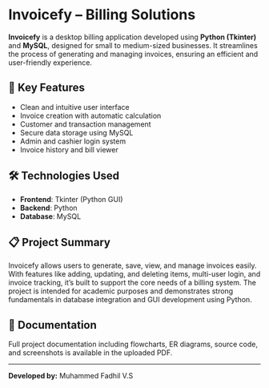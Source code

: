# Invoicefy – Billing Solutions

**Invoicefy** is a desktop billing application developed using **Python (Tkinter)** and **MySQL**, designed for small to medium-sized businesses. It streamlines the process of generating and managing invoices, ensuring an efficient and user-friendly experience.

## 🔑 Key Features

- Clean and intuitive user interface
- Invoice creation with automatic calculation
- Customer and transaction management
- Secure data storage using MySQL
- Admin and cashier login system
- Invoice history and bill viewer

## 🛠️ Technologies Used

- **Frontend**: Tkinter (Python GUI)
- **Backend**: Python
- **Database**: MySQL

## 📋 Project Summary

Invoicefy allows users to generate, save, view, and manage invoices easily. With features like adding, updating, and deleting items, multi-user login, and invoice tracking, it’s built to support the core needs of a billing system. The project is intended for academic purposes and demonstrates strong fundamentals in database integration and GUI development using Python.

## 📄 Documentation

Full project documentation including flowcharts, ER diagrams, source code, and screenshots is available in the uploaded PDF.

---

**Developed by:** Muhammed Fadhil V.S
